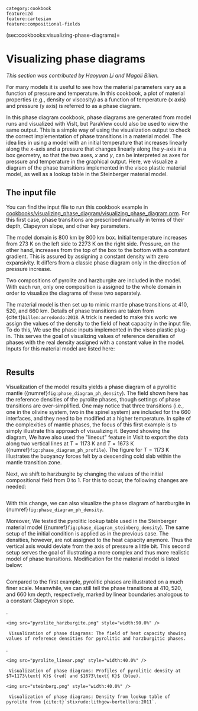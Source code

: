 ```{tags}
category:cookbook
feature:2d
feature:cartesian
feature:compositional-fields
```

(sec:cookbooks:visualizing-phase-diagrams)=
# Visualizing phase diagrams

*This section was contributed by Haoyuan Li and Magali Billen.*

For many models it is useful to see how the material parameters vary as a
function of pressure and temperature. In this cookbook, a plot of material
properties (e.g., density or viscosity) as a function of temperature (x axis)
and pressure (y axis) is referred to as a phase diagram.

In this phase diagram cookbook, phase diagrams are generated from model runs
and visualized with VisIt, but ParaView could also be used to view the same
output. This is a simple way of using the visualization output to check the
correct implementation of phase transitions in a material model. The idea lies
in using a model with an initial temperature that increases linearly along the
$x$-axis and a pressure that changes linearly along the $y$-axis in a box
geometry, so that the two axes, $x$ and $y$, can be interpreted as axes for
pressure and temperature in the graphical output. Here, we visualize a diagram
of the phase transitions implemented in the visco plastic material model, as
well as a lookup table in the Steinberger material model.

## The input file

You can find the input file to run this cookbook example in
[cookbooks/visualizing_phase_diagram/visualizing_phase_diagram.prm](https://www.github.com/geodynamics/aspect/blob/main/cookbooks/visualizing_phase_diagram/visualizing_phase_diagram.prm). For
this first case, phase transitions are prescribed manually in terms of their
depth, Clapeyron slope, and other key parameters.

The model domain is 800 km by 800 km box. Initial temperature increases from
273&nbsp;K on the left side to 2273&nbsp;K on the right side. Pressure, on the
other hand, increases from the top of the box to the bottom with a constant
gradient. This is assured by assigning a constant density with zero
expansivity. It differs from a classic phase diagram only in the direction of
pressure increase.

Two compositions of pyrolite and harzburgite are included in the model. With
each run, only one composition is assigned to the whole domain in order to
visualize the diagrams of these two separately.

The material model is then set up to mimic mantle phase transitions at 410,
520, and 660&nbsp;km. Details of phase transitions are taken from {cite:t}`billen:arredondo:2018`.
A trick is needed to make this work: we assign the values of
the density to the field of heat capacity in the input file. To do this, We
use the phase inputs implemented in the visco plastic plug-in. This serves the
goal of visualizing values of reference densities of phases with the real
density assigned with a constant value in the model. Inputs for this material
model are listed here:

```{literalinclude} material_model.prm
```

## Results

Visualization of the model results yields a phase diagram of a pyrolitic
mantle ({numref}`fig:phase_diagram_ph_density`). The field shown here has the reference densities of the
pyrolite phases, though settings of phase transitions are over-simplified. One
may notice that three transitions (i.e., one in the olivine system, two in the
spinel system) are included for the 660 interfaces, and they need to be
modified at a higher temperature. In spite of the complexities of mantle
phases, the focus of this first example is to simply illustrate this approach
of visualizing it. Beyond showing the diagram, We have also used the
"lineout" feature in VisIt to export the data along two vertical
lines at $T = 1173\text{ K}$ and $T = 1673\text{ K}$ ({numref}`fig:phase_diagram_ph_profile`). The figure
for $T = 1173\text{ K}$ illustrates the buoyancy forces felt by a descending
cold slab within the mantle transition zone.

Next, we shift to harzburgite by changing the values of the initial
compositional field from 0 to 1. For this to occur, the following changes are
needed:

```{literalinclude} harzburgite.prm
```

With this change, we can also visualize the phase diagram of harzburgite in
{numref}`fig:phase_diagram_ph_density`.

Moreover, We tested the pyrolitic lookup table used in the Steinberger material
model ({numref}`fig:phase_diagram_steinberg_density`). The same setup of the initial condition is applied as in
the previous case. The densities, however, are not assigned to the heat
capacity anymore. Thus the vertical axis would deviate from the axis of
pressure a little bit. This second setup serves the goal of illustrating a
more complex and thus more realistic model of phase transitions. Modification
for the material model is listed below:

```{literalinclude} steinberg.prm
```

Compared to the first example, pyrolitic phases are illustrated on a much
finer scale. Meanwhile, we can still tell the phase transitions at 410, 520,
and $660\text{ km}$ depth, respectively, marked by linear boundaries analogous
to a constant Clapeyron slope.

.

```{figure-md} fig:phase_diagram_ph_density
<img src="pyrolite_harzburgite.png" style="width:90.0%" />

 Visualization of phase diagrams: The field of heat capacity showing values of reference densities for pyrolitic and harzburgitic phases.
```
.

```{figure-md} fig:phase_diagram_ph_profile
<img src="pyrolite_linear.png" style="width:40.0%" />

 Visualization of phase diagrams: Profiles of pyrolitic density at $T=1173\text{ K}$ (red) and $1673\text{ K}$ (blue).
```

```{figure-md} fig:phase_diagram_steinberg_density
<img src="steinberg.png" style="width:40.0%" />

 Visualization of phase diagrams: Density from lookup table of pyrolite from {cite:t}`stixrude:lithgow-bertelloni:2011`.
```
